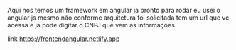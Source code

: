 Aqui nos temos um framework em angular ja pronto para rodar eu usei o angular js mesmo não conforme arquitetura foi solicitada  tem um url que vc acessa e ja pode digitar o CNPJ que vem as informações. 

link https://frontendangular.netlify.app

